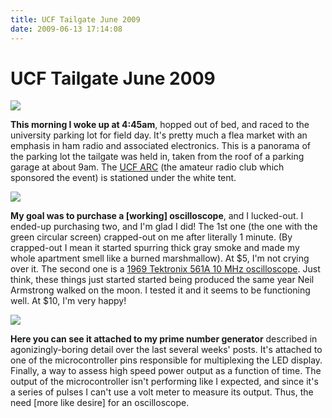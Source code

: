 ```yaml
---
title: UCF Tailgate June 2009
date: 2009-06-13 17:14:08
---
```


# UCF Tailgate June 2009

<div class="text-center img-border">

[![](ucf_tailgate_2009_thumb.jpg)](ucf_tailgate_2009.jpg)

</div>

__This morning I woke up at 4:45am__, hopped out of bed, and raced to the university parking lot for field day. It's pretty much a flea market with an emphasis in ham radio and associated electronics. This is a panorama of the parking lot the tailgate was held in, taken from the roof of a parking garage at about 9am. The [UCF ARC](www.k4ucf.ucf.edu/) (the amateur radio club which sponsored the event) is stationed under the white tent.

<div class="text-center img-border">

[![](scopes_thumb.jpg)](scopes.jpg)

</div>

__My goal was to purchase a \[working\] oscilloscope__, and I lucked-out. I ended-up purchasing two, and I'm glad I did! The 1st one (the one with the green circular screen) crapped-out on me after literally 1 minute. (By crapped-out I mean it started spurring thick gray smoke and made my whole apartment smell like a burned marshmallow). At $5, I'm not crying over it. The second one is a [1969 Tektronix 561A 10 MHz oscilloscope](http://www.barrytech.com/tektronix/vintage/tek561a.html). Just think, these things just started started being produced the same year Neil Armstrong walked on the moon. I tested it and it seems to be functioning well. At $10, I'm very happy!

<div class="text-center img-border">

[![](scope_box_thumb.jpg)](scope_box.png)

</div>

__Here you can see it attached to my prime number generator__ described in agonizingly-boring detail over the last several weeks' posts. It's attached to one of the microcontroller pins responsible for multiplexing the LED display. Finally, a way to assess high speed power output as a function of time. The output of the microcontroller isn't performing like I expected, and since it's a series of pulses I can't use a volt meter to measure its output. Thus, the need \[more like desire\] for an oscilloscope.

